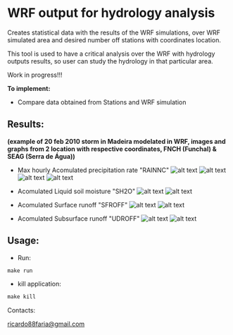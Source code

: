 # WRF output for hydrology analysis
Creates statistical data with the results of the WRF simulations, over WRF simulated area and desired number off stations with coordinates location.

This tool is used to have a critical analysis over the WRF with hydrology outputs results, so user can study the hydrology in that particular area.

Work in progress!!!

**To implement:**

* Compare data obtained from Stations and WRF simulation

## Results:
**(example of 20 feb 2010 storm in Madeira modelated in WRF, images and graphs from 2 location with respective coordinates, FNCH (Funchal) & SEAG (Serra de Água))**


* Max hourly Acomulated precipitation rate "RAINNC"
![alt text](github/variav_rainnc_2010-02-18.png)
![alt text](github/variav_rainnc_2010-02-19.png)
![alt text](github/variav_rainnc_2010-02-20.png)
![alt text](github/coor_rainnc_2010-02-01.png)

* Acomulated Liquid soil moisture "SH2O"
![alt text](github/variav_sh2o_2010-02-20.png)
![alt text](github/coor_sh2o_2010-02-01.png)

* Acomulated Surface runoff "SFROFF"
![alt text](github/variav_sfroff_2010-02-20.png)
![alt text](github/coor_sfroff_2010-02-01.png)

* Acomulated Subsurface runoff "UDROFF"
![alt text](github/variav_udroff_2010-02-20.png)
![alt text](github/coor_udroff_2010-02-01.png)

## Usage:

* Run:
```r
make run
```

* kill application:
```r
make kill
```

Contacts:

<ricardo88faria@gmail.com>
